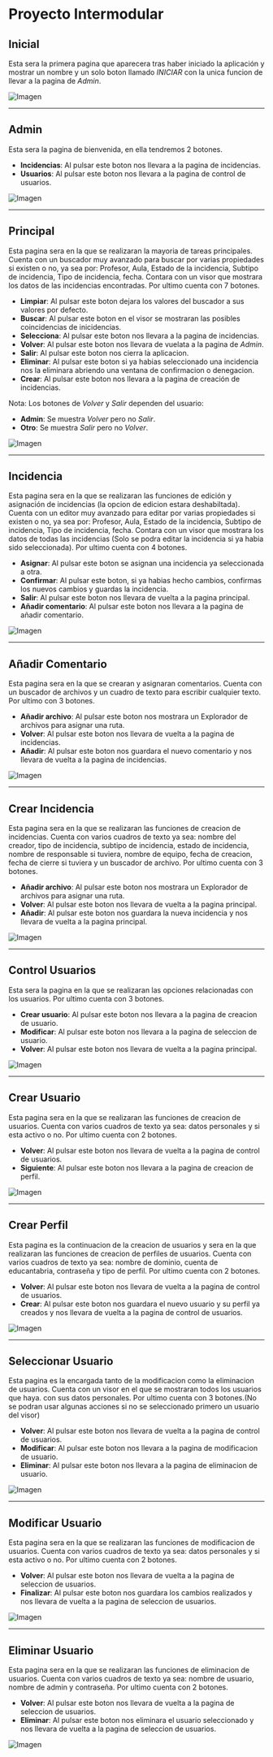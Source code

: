 # Proyecto Intermodular

## Inicial
Esta sera la primera pagina que aparecera tras haber iniciado la aplicación y mostrar un nombre y un solo boton llamado *INICIAR* con la unica funcion de llevar a la pagina de *Admin*.

![Imagen](Python/Inicial.PNG#aligncenter)
___
## Admin
Esta sera la pagina de bienvenida, en ella tendremos 2 botones.

- **Incidencias**: Al pulsar este boton nos llevara a la pagina de incidencias.
- **Usuarios**: Al pulsar este boton nos llevara a la pagina de control de usuarios.

![Imagen](Python/Admin.PNG)
___
## Principal
Esta pagina sera en la que se realizaran la mayoria de tareas principales. Cuenta con un buscador muy avanzado para buscar por varias propiedades si existen o no, ya sea por: Profesor, Aula, Estado de la incidencia, Subtipo de incidencia, Tipo de incidencia, fecha. Contara con un visor que mostrara los datos de las incidencias encontradas. Por ultimo cuenta con 7 botones.

- **Limpiar**: Al pulsar este boton dejara los valores del buscador a sus valores por defecto.
- **Buscar**: Al pulsar este boton en el visor se mostraran las posibles coincidencias de inicidencias.
- **Selecciona**: Al pulsar este boton nos llevara a la pagina de incidencias.
- **Volver**: Al pulsar este boton nos llevara de vuelata a la pagina de *Admin*.
- **Salir**: Al pulsar este boton nos cierra la aplicacion.
- **Eliminar**: Al pulsar este boton si ya habias seleccionado una incidencia nos la eliminara abriendo una ventana de confirmacion o denegacion. 
- **Crear**: Al pulsar este boton nos llevara a la pagina de creación de incidencias.

Nota: Los botones de *Volver* y *Salir* dependen del usuario:
- **Admin**: Se muestra *Volver* pero no *Salir*.
- **Otro**: Se muestra *Salir* pero no *Volver*.

![Imagen](Python/Principal.PNG)
___
## Incidencia
Esta pagina sera en la que se realizaran las funciones de edición y asignación de incidencias (la opcion de edicion estara deshabiltada). Cuenta con un editor muy avanzado para editar por varias propiedades si existen o no, ya sea por: Profesor, Aula, Estado de la incidencia, Subtipo de incidencia, Tipo de incidencia, fecha. Contara con un visor que mostrara los datos de todas las incidencias (Solo se podra editar la incidencia si ya habia sido seleccionada). Por ultimo cuenta con 4 botones. 	

- **Asignar**: Al pulsar este boton se asignan una incidencia ya seleccionada a otra.
- **Confirmar**: Al pulsar este boton, si ya habias hecho cambios, confirmas los nuevos cambios y guardas la incidencia.
- **Salir**: Al pulsar este boton nos llevara de vuelta a la pagina principal.
- **Añadir comentario**: Al pulsar este boton nos llevara a la pagina de añadir comentario.

![Imagen](Python/Incidencia.PNG)
___
## Añadir Comentario
Esta pagina sera en la que se crearan y asignaran comentarios. Cuenta con un buscador de archivos y un cuadro de texto para escribir cualquier texto. Por ultimo con 3 botones.

- **Añadir archivo**: Al pulsar este boton nos mostrara un Explorador de archivos para asignar una ruta.
- **Volver**: Al pulsar este boton nos llevara de vuelta a la pagina de incidencias.
- **Añadir**: Al pulsar este boton nos guardara el nuevo comentario y nos llevara de vuelta a la pagina de incidencias.

![Imagen](Python/AñadirComentario.PNG)
___
## Crear Incidencia
Esta pagina sera en la que se realizaran las funciones de creacion de incidencias. Cuenta con varios cuadros de texto ya sea: nombre del creador, tipo de incidencia, subtipo de incidencia, estado de incidencia, nombre de responsable si tuviera, nombre de equipo, fecha de creacion, fecha de cierre si tuviera y un buscador de archivo. Por ultimo cuenta con 3 botones.

- **Añadir archivo**: Al pulsar este boton nos mostrara un Explorador de archivos para asignar una ruta.
- **Volver**: Al pulsar este boton nos llevara de vuelta a la pagina principal.
- **Añadir**: Al pulsar este boton nos guardara la nueva incidencia y nos llevara de vuelta a la pagina principal.

![Imagen](Python/CrearIncidencia.PNG)
___
## Control Usuarios
Esta sera la pagina en la que se realizaran las opciones relacionadas con los usuarios. Por ultimo cuenta con 3 botones.

- **Crear usuario**: Al pulsar este boton nos llevara a la pagina de creacion de usuario.
- **Modificar**: Al pulsar este boton nos llevara a la pagina de seleccion de usuario.
- **Volver**: Al pulsar este boton nos llevara de vuelta a la pagina principal.

![Imagen](Python/ControlUsuarios.PNG)
___
## Crear Usuario
Esta pagina sera en la que se realizaran las funciones de creacion de usuarios. Cuenta con varios cuadros de texto ya sea: datos personales y si esta activo o no. Por ultimo cuenta con 2 botones.

- **Volver**: Al pulsar este boton nos llevara de vuelta a la pagina de control de usuarios.
- **Siguiente**: Al pulsar este boton nos llevara a la pagina de creacion de perfil.

![Imagen](Python/CrearUsuario.PNG)
___
## Crear Perfil
Esta pagina es la continuacion de la creacion de usuarios y sera en la que realizaran las funciones de creacion de perfiles de usuarios. Cuenta con varios cuadros de texto ya sea: nombre de dominio, cuenta de educantabria, contraseña y tipo de perfil. Por ultimo cuenta con 2 botones.

- **Volver**: Al pulsar este boton nos llevara de vuelta a la pagina de control de usuarios.
- **Crear**: Al pulsar este boton nos guardara el nuevo usuario y su perfil ya creados y nos llevara de vuelta a la pagina de control de usuarios.

![Imagen](Python/CrearPerfil.PNG)
___
## Seleccionar Usuario
Esta pagina es la encargada tanto de la modificacion como la eliminacion de usuarios. Cuenta con un visor en el que se mostraran todos los usuarios que haya. con sus datos personales. Por ultimo cuenta con 3 botones.(No se podran usar algunas acciones si no se seleccionado primero un usuario del visor)

- **Volver**: Al pulsar este boton nos llevara de vuelta a la pagina de control de usuarios.
- **Modificar**: Al pulsar este boton nos llevara a la pagina de modificacion de usuario.
- **Eliminar**: Al pulsar este boton nos llevara a la pagina de eliminacion de usuario.

![Imagen](Python/SeleccionarUsuario.PNG)
___
## Modificar Usuario
Esta pagina sera en la que se realizaran las funciones de modificacion de usuarios. Cuenta con varios cuadros de texto ya sea: datos personales y si esta activo o no. Por ultimo cuenta con 2 botones.

- **Volver**: Al pulsar este boton nos llevara de vuelta a la pagina de seleccion de usuarios.
- **Finalizar**: Al pulsar este boton nos guardara los cambios realizados y nos llevara de vuelta a la pagina de seleccion de usuarios.

![Imagen](Python/ModificarUsuario.PNG)
___
## Eliminar Usuario
Esta pagina sera en la que se realizaran las funciones de eliminacion de usuarios. Cuenta con varios cuadros de texto ya sea: nombre de usuario, nombre de admin y contraseña. Por ultimo cuenta con 2 botones.

- **Volver**: Al pulsar este boton nos llevara de vuelta a la pagina de seleccion de usuarios.
- **Eliminar**: Al pulsar este boton nos eliminara el usuario seleccionado y nos llevara de vuelta a la pagina de seleccion de usuarios.

![Imagen](Python/EliminarUsuario.PNG)
